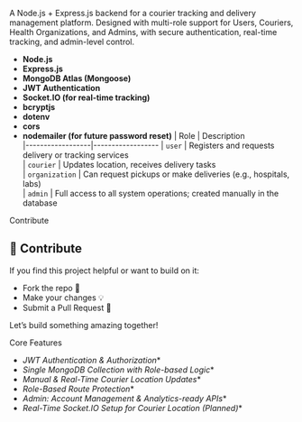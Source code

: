 A Node.js + Express.js backend for a courier tracking and delivery management platform. Designed with multi-role support for Users, Couriers, Health Organizations, and Admins, with secure authentication, real-time tracking, and admin-level control.
- **Node.js**
- **Express.js**
- **MongoDB Atlas (Mongoose)**
- **JWT Authentication**
- **Socket.IO (for real-time tracking)**
- **bcryptjs**
- **dotenv**
- **cors**
- **nodemailer (for future password reset)**
| Role             | Description                                                                 
|------------------|------------------
| `user`           | Registers and requests delivery or tracking services                        
| `courier`        | Updates location, receives delivery tasks                                   
| `organization`   | Can request pickups or make deliveries (e.g., hospitals, labs)             
| `admin`          | Full access to all system operations; created manually in the database      

Contribute
## 🤝 Contribute
If you find this project helpful or want to build on it:
- Fork the repo 🔀
- Make your changes 💡
- Submit a Pull Request 🚀

Let’s build something amazing together!


 Core Features

- *JWT Authentication & Authorization**
- *Single MongoDB Collection with Role-based Logic**
- *Manual & Real-Time Courier Location Updates**
- *Role-Based Route Protection**
- *Admin: Account Management & Analytics-ready APIs**
- *Real-Time Socket.IO Setup for Courier Location (Planned)**


